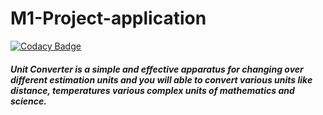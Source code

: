 # M1-Project-application

[![Codacy Badge](https://api.codacy.com/project/badge/Grade/54f6fa2a950648efbfce3a2274364163)](https://app.codacy.com/gh/naveenreddiedodla/M1-Project-application?utm_source=github.com&utm_medium=referral&utm_content=naveenreddiedodla/M1-Project-application&utm_campaign=Badge_Grade_Settings)

##### Unit Converter is a simple and effective apparatus for changing over different estimation units and you will able to convert various units like distance, temperatures various complex units of mathematics and science.
